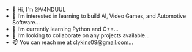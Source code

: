 - 👋 Hi, I’m @V4NDUUL
- 👀 I’m interested in learning to build AI, Video Games, and Automotive Software...
- 🌱 I’m currently learning Python and C++...
- 💞️ I’m looking to collaborate on any projects available...
- 📫 You can reach me at clykins09@gmail.com...

<!---
V4NDUUL/V4NDUUL is a ✨ special ✨ repository because its `README.md` (this file) appears on your GitHub profile.
You can click the Preview link to take a look at your changes.
--->
